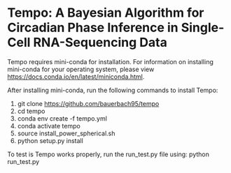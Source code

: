 # Tempo: A Bayesian Algorithm for Circadian Phase Inference in Single-Cell RNA-Sequencing Data


Tempo requires mini-conda for installation. For information on installing mini-conda for your operating system, please view https://docs.conda.io/en/latest/miniconda.html.


After installing mini-conda, run the following commands to install Tempo:
1) git clone https://github.com/bauerbach95/tempo
2) cd tempo
3) conda env create -f tempo.yml
4) conda activate tempo
5) source install_power_spherical.sh
6) python setup.py install


To test is Tempo works properly, run the run_test.py file using:
python run_test.py







